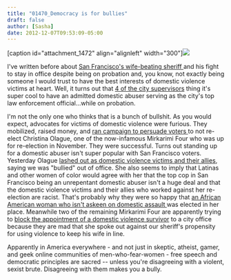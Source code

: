 ```yaml
---
title: "01470_Democracy is for bullies"
draft: false
author: [Sasha]
date: 2012-12-07T09:53:09-05:00
---
```


[caption id="attachment_1472" align="alignleft" width="300"]![](http://www.morethanmen.org/wp-content/uploads/2012/12/1508935971-300x202.jpg)

I've written before about [San Francisco's wife-beating sheriff ](http://www.morethanmen.org/2012/08/06/a-lesson-on-shitlords-from-my-local-news/)and his fight to stay in office despite being on probation and, you know, not exactly being someone I would trust to have the best interests of domestic violence victims at heart. Well, it turns out that [4 of the city supervisors](http://www.sfgate.com/bayarea/article/Ross-Mirkarimi-to-keep-job-supes-decide-3934169.php) thing it's super cool to have an admitted domestic abuser serving as the city's top law enforcement official...while on probation. 

I'm not the only one who thinks that is a bunch of bullshit. As you would expect, advocates for victims of domestic violence were furious. They mobilized, raised money, and [ran campaign to persuade voters ](http://sanfrancisco.cbslocal.com/2012/11/05/last-minute-attack-ads-put-focus-on-sf-supervisor-race/)to not re-elect Christina Olague, one of the now-infamous Mirkarimi Four who was up for re-election in November. They were successful. Turns out standing up for a domestic abuser isn't super popular with San Francisco voters. Yesterday Olague [lashed out as domestic violence victims and their allies](http://www.sfexaminer.com/local/2012/12/outgoing-supervisor-christina-olague-unleashes-domestic-violence-community), saying we was "bullied" out of office. She also seems to imply that Latinas and other women of color would agree with her that the top cop in San Francisco being an unrepentant domestic abuser isn't a huge deal and that the domestic violence victims and their allies who worked against her re-election are racist. That's probably why they were so happy that [an African American woman who isn't askeen on domestic assault ](http://londonforsupervisor.com/)was elected in her place. Meanwhile two of the remaining Mirkarimi Four are apparently trying to [block the appointment of a domestic violence survivor](http://www.asianweek.com/2012/12/06/domestic-violence-survivor-targeted/) to a city office because they are mad that she spoke out against our sheriff's propensity for using violence to keep his wife in line.

Apparently in America everywhere - and not just in skeptic, atheist, gamer, and geek online communities of men-who-fear-women - free speech and democratic principles are sacred -- unless you're disagreeing with a violent, sexist brute. Disagreeing with them makes you a bully.
